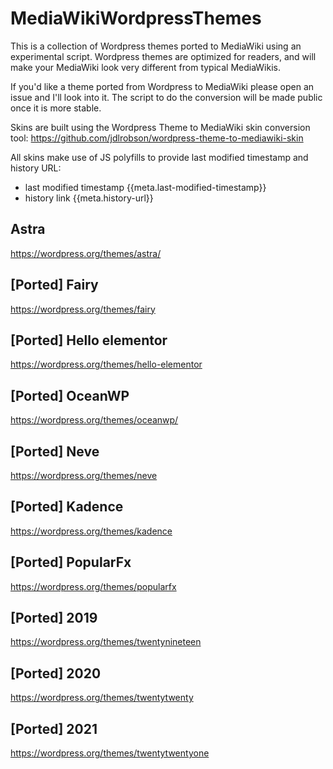 # MediaWikiWordpressThemes

This is a collection of Wordpress themes ported to MediaWiki using an experimental script. Wordpress themes are optimized for readers, and will make your
MediaWiki look very different from typical MediaWikis.

If you'd like a theme ported from Wordpress to MediaWiki please open an issue and I'll look into it. The script to do the conversion will be made public
once it is more stable.

Skins are built using the Wordpress Theme to MediaWiki skin conversion tool:
https://github.com/jdlrobson/wordpress-theme-to-mediawiki-skin

All skins make use of JS polyfills to provide last modified timestamp and history URL:
- last modified timestamp {{meta.last-modified-timestamp}}
- history link {{meta.history-url}}


## Astra
https://wordpress.org/themes/astra/

## [Ported] Fairy
https://wordpress.org/themes/fairy

## [Ported] Hello elementor
https://wordpress.org/themes/hello-elementor

## [Ported] OceanWP
https://wordpress.org/themes/oceanwp/

## [Ported] Neve
https://wordpress.org/themes/neve

## [Ported] Kadence
https://wordpress.org/themes/kadence

## [Ported] PopularFx
https://wordpress.org/themes/popularfx

## [Ported] 2019
https://wordpress.org/themes/twentynineteen

## [Ported] 2020
https://wordpress.org/themes/twentytwenty

## [Ported] 2021
https://wordpress.org/themes/twentytwentyone
